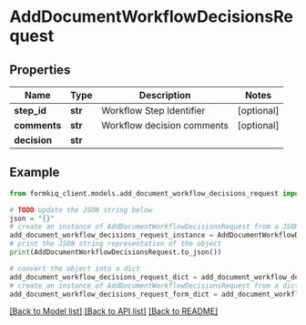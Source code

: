 # AddDocumentWorkflowDecisionsRequest


## Properties

Name | Type | Description | Notes
------------ | ------------- | ------------- | -------------
**step_id** | **str** | Workflow Step Identifier | [optional] 
**comments** | **str** | Workflow decision comments | [optional] 
**decision** | **str** |  | 

## Example

```python
from formkiq_client.models.add_document_workflow_decisions_request import AddDocumentWorkflowDecisionsRequest

# TODO update the JSON string below
json = "{}"
# create an instance of AddDocumentWorkflowDecisionsRequest from a JSON string
add_document_workflow_decisions_request_instance = AddDocumentWorkflowDecisionsRequest.from_json(json)
# print the JSON string representation of the object
print(AddDocumentWorkflowDecisionsRequest.to_json())

# convert the object into a dict
add_document_workflow_decisions_request_dict = add_document_workflow_decisions_request_instance.to_dict()
# create an instance of AddDocumentWorkflowDecisionsRequest from a dict
add_document_workflow_decisions_request_form_dict = add_document_workflow_decisions_request.from_dict(add_document_workflow_decisions_request_dict)
```
[[Back to Model list]](../README.md#documentation-for-models) [[Back to API list]](../README.md#documentation-for-api-endpoints) [[Back to README]](../README.md)


